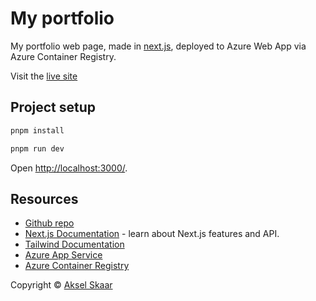 # My portfolio

My portfolio web page, made in [next.js](https://nextjs.org/), deployed to Azure Web App via Azure Container Registry.

Visit the [live site](https://akselskaar.azurewebsites.net/)

## Project setup

```bash
pnpm install
```

```bash
pnpm run dev
```

Open [http://localhost:3000/](http://localhost:3000/).

## Resources

- [Github repo](https://github.com/AkselHSkaar/my-portfolio)
- [Next.js Documentation](https://nextjs.org/docs) - learn about Next.js features and API.
- [Tailwind Documentation](https://tailwindcss.com/)
- [Azure App Service](https://learn.microsoft.com/en-us/azure/app-service/)
- [Azure Container Registry](https://learn.microsoft.com/en-us/azure/container-registry/)

Copyright © [Aksel Skaar](https://github.com/AkselHSkaar)
